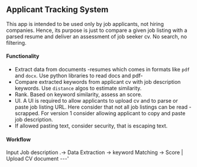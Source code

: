 ## Applicant Tracking System

This app is intended to be used only by job applicants, not hiring companies.
Hence, its purpose is just to compare a given job listing with a parsed resume and deliver an assessment of job seeker cv.
No search, no filtering. 


#### Functionality

- Extract data from documents -resumes which comes in formats like `pdf` and `docx`. Use python libraries to read docs and 
pdf-
- Compare extracted keywords from applicant cv with job description keywords.  Use `distance` algos to estimate similarity.
- Rank. Based on keyword similarity, assess an score.
- UI. A UI is required to allow applicants to upload cv and to parse or paste job listing URL.
Here consider that not all job listings can be read -scrapped.  For version 1 consider allowing applicant to copy and paste 
job description.
- If allowed pasting text, consider security, that is escaping text.


#### Workflow

Input Job description .-> Data Extraction -> keyword Matching -> Score
                      |
Upload CV document ---'

